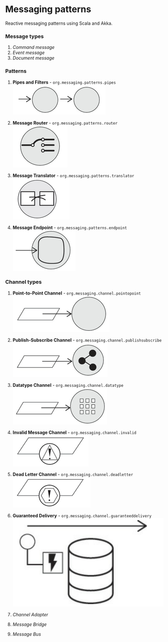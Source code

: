 # Messaging patterns

Reactive messaging patterns using Scala and Akka.

### Message types
1. _Command message_
2. _Event message_
3. _Document message_

### Patterns
1. **Pipes and Filters** - `org.messaging.patterns.pipes`<br />
![Alt text](img/pipes_and_filters.png?raw=true)<br />

2. **Message Router** - `org.messaging.patterns.router`<br />
![Alt text](img/message_router.png?raw=true)<br />

3. **Message Translator** - `org.messaging.patterns.translator`<br />
![Alt text](img/message_translator.png?raw=true)<br />

4. **Message Endpoint** - `org.messaging.patterns.endpoint`<br />
![Alt text](img/message_endpoint.png?raw=true)<br />

### Channel types
1. **Point-to-Point Channel** - `org.messaging.channel.pointopoint`<br />
![Alt text](img/point_to_point_channel.png?raw=true)<br />

2. **Publish-Subscribe Channel** - `org.messaging.channel.publishsubscribe`<br />
![Alt text](img/publish_subscribe_channel.png?raw=true)<br />

3. **Datatype Channel** - `org.messaging.channel.datatype`<br />
![Alt text](img/datatype_channel.png?raw=true)<br />

4. **Invalid Message Channel** - `org.messaging.channel.invalid`<br />
![Alt text](img/invalid_message_channel.png?raw=true)<br />

5. **Dead Letter Channel** - `org.messaging.channel.deadletter`<br />
![Alt text](img/dead_letter_channel.png?raw=true)<br />

6. **Guaranteed Delivery** - `org.messaging.channel.guaranteeddelivery`<br />
![Alt text](img/guaranteed_delivery.png?raw=true)<br />

7. _Channel Adapter_
8. _Message Bridge_
9. _Message Bus_
